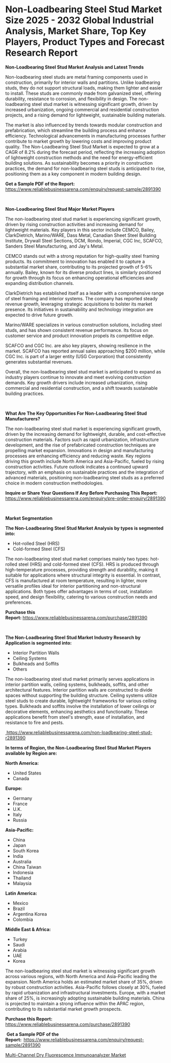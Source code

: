 <p><h1>Non-Loadbearing Steel Stud Market Size 2025 - 2032 Global Industrial Analysis, Market Share, Top Key Players, Product Types and Forecast Research Report</h1></p><p><strong>Non-Loadbearing Steel Stud Market Analysis and Latest Trends</strong></p>
<p><p>Non-loadbearing steel studs are metal framing components used in construction, primarily for interior walls and partitions. Unlike loadbearing studs, they do not support structural loads, making them lighter and easier to install. These studs are commonly made from galvanized steel, offering durability, resistance to corrosion, and flexibility in design. The non-loadbearing steel stud market is witnessing significant growth, driven by increased urbanization, ongoing commercial and residential construction projects, and a rising demand for lightweight, sustainable building materials.</p><p>The market is also influenced by trends towards modular construction and prefabrication, which streamline the building process and enhance efficiency. Technological advancements in manufacturing processes further contribute to market growth by lowering costs and improving product quality. The Non-Loadbearing Steel Stud Market is expected to grow at a CAGR of 8.2% during the forecast period, reflecting the increasing adoption of lightweight construction methods and the need for energy-efficient building solutions. As sustainability becomes a priority in construction practices, the demand for non-loadbearing steel studs is anticipated to rise, positioning them as a key component in modern building design.</p></p>
<p><strong>Get a Sample PDF of the Report:&nbsp;</strong> <a href="https://www.reliablebusinessarena.com/enquiry/request-sample/2891390?utm_campaign=2635&utm_medium=2&utm_source=Github&utm_content=ia&utm_term=14032025&utm_id=non-loadbearing-steel-stud">https://www.reliablebusinessarena.com/enquiry/request-sample/2891390</a></p>
<p>&nbsp;</p>
<p><strong>Non-Loadbearing Steel Stud Major Market Players</strong></p>
<p><p>The non-loadbearing steel stud market is experiencing significant growth, driven by rising construction activities and increasing demand for lightweight materials. Key players in this sector include CEMCO, Bailey, ClarkDietrich, Marino/WARE, Dass Metal, Canadian Sheet Steel Building Institute, Drywall Steel Sections, DCM, Rondo, Imperial, CGC Inc, SCAFCO, Sanders Steel Manufacturing, and Jay's Metal.</p><p>CEMCO stands out with a strong reputation for high-quality steel framing products. Its commitment to innovation has enabled it to capture a substantial market share, contributing to its projected growth of 5-6% annually. Bailey, known for its diverse product lines, is similarly positioned for growth through its focus on enhancing operational efficiencies and expanding distribution channels.</p><p>ClarkDietrich has established itself as a leader with a comprehensive range of steel framing and interior systems. The company has reported steady revenue growth, leveraging strategic acquisitions to bolster its market presence. Its initiatives in sustainability and technology integration are expected to drive future growth.</p><p>Marino/WARE specializes in various construction solutions, including steel studs, and has shown consistent revenue performance. Its focus on customer service and product innovation propels its competitive edge.</p><p>SCAFCO and CGC Inc. are also key players, showing resilience in the market. SCAFCO has reported annual sales approaching $200 million, while CGC Inc. is part of a larger entity (USG Corporation) that consistently generates substantial revenues.</p><p>Overall, the non-loadbearing steel stud market is anticipated to expand as industry players continue to innovate and meet evolving construction demands. Key growth drivers include increased urbanization, rising commercial and residential construction, and a shift towards sustainable building practices.</p></p>
<p>&nbsp;</p>
<p><strong>What Are The Key Opportunities For Non-Loadbearing Steel Stud Manufacturers?</strong></p>
<p><p>The non-loadbearing steel stud market is experiencing significant growth, driven by the increasing demand for lightweight, durable, and cost-effective construction materials. Factors such as rapid urbanization, infrastructure development, and the rise of prefabricated construction techniques are propelling market expansion. Innovations in design and manufacturing processes are enhancing efficiency and reducing waste. Key regions driving this growth include North America and Asia-Pacific, fueled by rising construction activities. Future outlook indicates a continued upward trajectory, with an emphasis on sustainable practices and the integration of advanced materials, positioning non-loadbearing steel studs as a preferred choice in modern construction methodologies.</p></p>
<p><strong>Inquire or Share Your Questions If Any Before Purchasing This Report:</strong> <a href="https://www.reliablebusinessarena.com/enquiry/pre-order-enquiry/2891390?utm_campaign=2635&utm_medium=2&utm_source=Github&utm_content=ia&utm_term=14032025&utm_id=non-loadbearing-steel-stud">https://www.reliablebusinessarena.com/enquiry/pre-order-enquiry/2891390</a></p>
<p>&nbsp;</p>
<p><strong>Market Segmentation</strong></p>
<p><strong>The Non-Loadbearing Steel Stud Market Analysis by types is segmented into:</strong></p>
<p><ul><li>Hot-rolled Steel (HRS)</li><li>Cold-formed Steel (CFS)</li></ul></p>
<p><p>The non-loadbearing steel stud market comprises mainly two types: hot-rolled steel (HRS) and cold-formed steel (CFS). HRS is produced through high-temperature processes, providing strength and durability, making it suitable for applications where structural integrity is essential. In contrast, CFS is manufactured at room temperature, resulting in lighter, more versatile profiles ideal for interior partitioning and non-structural applications. Both types offer advantages in terms of cost, installation speed, and design flexibility, catering to various construction needs and preferences.</p></p>
<p><strong>Purchase this Report:&nbsp;</strong><a href="https://www.reliablebusinessarena.com/purchase/2891390?utm_campaign=2635&utm_medium=2&utm_source=Github&utm_content=ia&utm_term=14032025&utm_id=non-loadbearing-steel-stud">https://www.reliablebusinessarena.com/purchase/2891390</a></p>
<p>&nbsp;</p>
<p><strong>The Non-Loadbearing Steel Stud Market Industry Research by Application is segmented into:</strong></p>
<p><ul><li>Interior Partition Walls</li><li>Ceiling Systems</li><li>Bulkheads and Soffits</li><li>Others</li></ul></p>
<p><p>The non-loadbearing steel stud market primarily serves applications in interior partition walls, ceiling systems, bulkheads, soffits, and other architectural features. Interior partition walls are constructed to divide spaces without supporting the building structure. Ceiling systems utilize steel studs to create durable, lightweight frameworks for various ceiling types. Bulkheads and soffits involve the installation of lower ceilings or decorative elements, enhancing aesthetics and functionality. These applications benefit from steel's strength, ease of installation, and resistance to fire and pests.</p></p>
<p><a href="https://www.reliablebusinessarena.com/non-loadbearing-steel-stud-r2891390?utm_campaign=2635&utm_medium=2&utm_source=Github&utm_content=ia&utm_term=14032025&utm_id=non-loadbearing-steel-stud">&nbsp;https://www.reliablebusinessarena.com/non-loadbearing-steel-stud-r2891390</a></p>
<p><strong>In terms of Region, the Non-Loadbearing Steel Stud Market Players available by Region are:</strong></p>
<p>
    <p> <strong> North America: </strong>
        <ul>
            <li>United States</li>
            <li>Canada</li>
        </ul>
        </p> 
    <p> <strong> Europe: </strong>
        <ul>
            <li>Germany</li>
            <li>France</li>
            <li>U.K.</li>
            <li>Italy</li>
            <li>Russia</li>
        </ul>
        </p> 
    <p> <strong> Asia-Pacific: </strong>
        <ul>
            <li>China</li>
            <li>Japan</li>
            <li>South Korea</li>
            <li>India</li>
            <li>Australia</li>
            <li>China Taiwan</li>
            <li>Indonesia</li>
            <li>Thailand</li>
            <li>Malaysia</li>
        </ul>
        </p> 
    <p> <strong> Latin America: </strong>
        <ul>
            <li>Mexico</li>
            <li>Brazil</li>
            <li>Argentina Korea</li>
            <li>Colombia</li>
        </ul>
        </p> 
    <p> <strong> Middle East & Africa: </strong>
        <ul>
            <li>Turkey</li>
            <li>Saudi</li>
            <li>Arabia</li>
            <li>UAE</li>
            <li>Korea</li>
        </ul>
    </p>
    </p>
<p><p>The non-loadbearing steel stud market is witnessing significant growth across various regions, with North America and Asia-Pacific leading the expansion. North America holds an estimated market share of 35%, driven by robust construction activities. Asia-Pacific follows closely at 30%, fueled by rapid urbanization and infrastructural investments. Europe, with a market share of 25%, is increasingly adopting sustainable building materials. China is projected to maintain a strong influence within the APAC region, contributing to its substantial market growth prospects.</p></p>
<p><strong>Purchase this Report: </strong><a href="https://www.reliablebusinessarena.com/purchase/2891390?utm_campaign=2635&utm_medium=2&utm_source=Github&utm_content=ia&utm_term=14032025&utm_id=non-loadbearing-steel-stud">https://www.reliablebusinessarena.com/purchase/2891390</a></p>
<p>&nbsp;<strong>Get a Sample PDF of the Report:&nbsp;&nbsp;</strong><a href="https://www.reliablebusinessarena.com/enquiry/request-sample/2891390?utm_campaign=2635&utm_medium=2&utm_source=Github&utm_content=ia&utm_term=14032025&utm_id=non-loadbearing-steel-stud">https://www.reliablebusinessarena.com/enquiry/request-sample/2891390</a></p>
<p><strong></strong></p>
<p><p><a href="https://github.com/oslieselotte2192/Market-Research-Report-List-1/blob/main/multi-channel-dry-fluorescence-immunoanalyzer-market.md?utm_campaign=2635&utm_medium=2&utm_source=Github&utm_content=ia&utm_term=14032025&utm_id=non-loadbearing-steel-stud">Multi-Channel Dry Fluorescence Immunoanalyzer Market</a></p></p>
